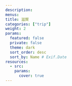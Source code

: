 ```yaml
---
description: 
menus: 
title: 滋賀
categories: ["trip"]
weight: 2
params:
  featured: false
  private: false
  theme: dark
  sort_order: desc
  sort_by: Name # Exif.Date
resources:
  - src: 
    params:
      cover: true
---
```

